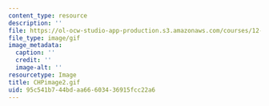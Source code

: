 ```yaml
---
content_type: resource
description: ''
file: https://ol-ocw-studio-app-production.s3.amazonaws.com/courses/12-742-marine-chemistry-fall-2006/95c541b744bdaa66603436915fcc22a6_CHPimage2.gif
file_type: image/gif
image_metadata:
  caption: ''
  credit: ''
  image-alt: ''
resourcetype: Image
title: CHPimage2.gif
uid: 95c541b7-44bd-aa66-6034-36915fcc22a6
---
```


